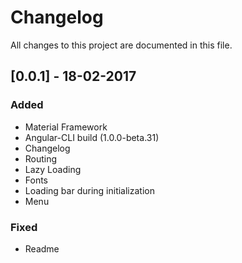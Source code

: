 # Changelog
All changes to this project are documented in this file.

## [0.0.1] - 18-02-2017
### Added
- Material Framework
- Angular-CLI build (1.0.0-beta.31)
- Changelog
- Routing
- Lazy Loading
- Fonts
- Loading bar during initialization
- Menu

### Fixed
- Readme